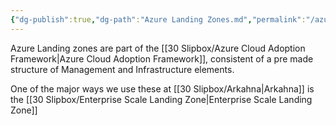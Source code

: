 ```yaml
---
{"dg-publish":true,"dg-path":"Azure Landing Zones.md","permalink":"/azure-landing-zones/","tags":["notes"]}
---
```



Azure Landing zones are part of the [[30 Slipbox/Azure Cloud Adoption Framework\|Azure Cloud Adoption Framework]], consistent of a pre made structure of Management and Infrastructure elements.

One of the major ways we use these at [[30 Slipbox/Arkahna\|Arkahna]] is the [[30 Slipbox/Enterprise Scale Landing Zone\|Enterprise Scale Landing Zone]]
